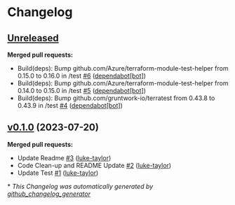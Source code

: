 # Changelog

## [Unreleased](https://github.com/Azure/terraform-azurerm-vnet-gateway/tree/HEAD)

**Merged pull requests:**

- Build\(deps\): Bump github.com/Azure/terraform-module-test-helper from 0.15.0 to 0.16.0 in /test [\#6](https://github.com/Azure/terraform-azurerm-vnet-gateway/pull/6) ([dependabot[bot]](https://github.com/apps/dependabot))
- Build\(deps\): Bump github.com/Azure/terraform-module-test-helper from 0.14.0 to 0.15.0 in /test [\#5](https://github.com/Azure/terraform-azurerm-vnet-gateway/pull/5) ([dependabot[bot]](https://github.com/apps/dependabot))
- Build\(deps\): Bump github.com/gruntwork-io/terratest from 0.43.8 to 0.43.9 in /test [\#4](https://github.com/Azure/terraform-azurerm-vnet-gateway/pull/4) ([dependabot[bot]](https://github.com/apps/dependabot))

## [v0.1.0](https://github.com/Azure/terraform-azurerm-vnet-gateway/tree/v0.1.0) (2023-07-20)

**Merged pull requests:**

- Update Readme [\#3](https://github.com/Azure/terraform-azurerm-vnet-gateway/pull/3) ([luke-taylor](https://github.com/luke-taylor))
- Code Clean-up and README Update [\#2](https://github.com/Azure/terraform-azurerm-vnet-gateway/pull/2) ([luke-taylor](https://github.com/luke-taylor))
- Update Test  [\#1](https://github.com/Azure/terraform-azurerm-vnet-gateway/pull/1) ([luke-taylor](https://github.com/luke-taylor))



\* *This Changelog was automatically generated by [github_changelog_generator](https://github.com/github-changelog-generator/github-changelog-generator)*
